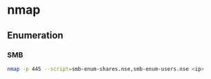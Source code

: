 # nmap

## Enumeration
### SMB
```sh
nmap -p 445 --script=smb-enum-shares.nse,smb-enum-users.nse <ip>
```
